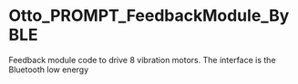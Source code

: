 # Otto_PROMPT_FeedbackModule_ByBLE
Feedback module code to drive 8 vibration motors. The interface is the Bluetooth low energy
